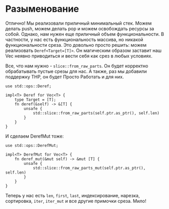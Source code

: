 # Разыменование

Отлично! Мы реализовали приличный минимальный стек. Можем делать push, можем делать pop и можем освобождать ресурсы за собой. Однако, нам нужен еще приличный объем функциональности. В частности, у нас есть функциональность массива, но никакой функциональности среза. Это довольно просто решить: можем реализовать `Deref<Target=[T]>`. Он магическим образом заставит наш Vec неявно приводиться и вести себя как срез в любых условиях.

Все, что нам нужно - `slice::from_raw_parts`. Он будет корректно обрабатывать пустые срезы для нас. А также, раз мы добавили поддержку ТНР, он будет Просто Работать и для них.

<!-- ignore: simplified code -->

```rust,ignore
use std::ops::Deref;

impl<T> Deref for Vec<T> {
    type Target = [T];
    fn deref(&self) -> &[T] {
        unsafe {
            std::slice::from_raw_parts(self.ptr.as_ptr(), self.len)
        }
    }
}
```

И сделаем DerefMut тоже:

<!-- ignore: simplified code -->

```rust,ignore
use std::ops::DerefMut;

impl<T> DerefMut for Vec<T> {
    fn deref_mut(&mut self) -> &mut [T] {
        unsafe {
            std::slice::from_raw_parts_mut(self.ptr.as_ptr(), self.len)
        }
    }
}
```

Теперь у нас есть `len`, `first`, `last`, индексирование, нарезка, сортировка, `iter`, `iter_mut` и все другие примочки среза. Мило!
